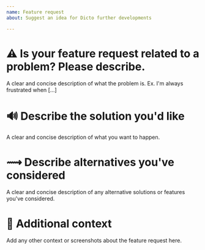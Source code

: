 ```yaml
---
name: Feature request
about: Suggest an idea for Dicto further developments

---
```


# ⚠ Is your feature request related to a problem? Please describe.

A clear and concise description of what the problem is. Ex. I'm always frustrated when [...]

# 🔊 Describe the solution you'd like

A clear and concise description of what you want to happen.

# ⟿ Describe alternatives you've considered

A clear and concise description of any alternative solutions or features you've considered.

# 🔎 Additional context

Add any other context or screenshots about the feature request here.